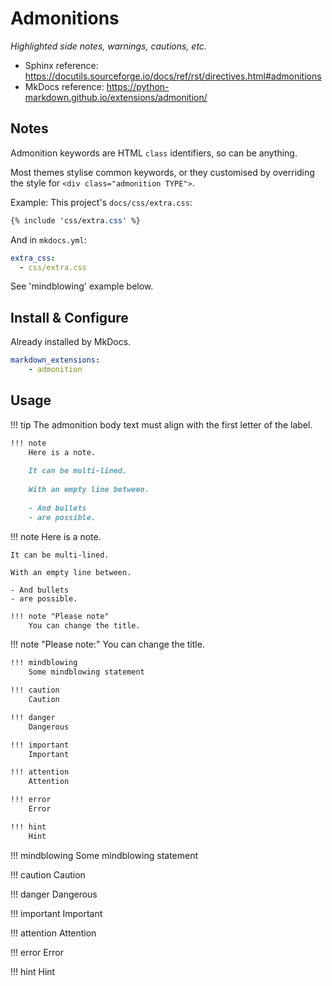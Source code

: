 # Admonitions

*Highlighted side notes, warnings, cautions, etc.*

- Sphinx reference: <https://docutils.sourceforge.io/docs/ref/rst/directives.html#admonitions>
- MkDocs reference: <https://python-markdown.github.io/extensions/admonition/>

## Notes

Admonition keywords are HTML `class` identifiers, so can be anything.

Most themes stylise common keywords, or they customised by overriding the style for `<div class="admonition TYPE">`.

Example: This project's `docs/css/extra.css`:

```css
{% include 'css/extra.css' %}
```

And in `mkdocs.yml`:

```yaml
extra_css:
  - css/extra.css
```

See 'mindblowing' example below.

## Install & Configure

Already installed by MkDocs.

```yaml
markdown_extensions:
    - admonition
```

## Usage

!!! tip
    The admonition body text must align with the first letter of the label.


```md
!!! note
    Here is a note.
    
    It can be multi-lined.
    
    With an empty line between.
    
    - And bullets
    - are possible.
```

!!! note
    Here is a note.
    
    It can be multi-lined.
    
    With an empty line between.
    
    - And bullets
    - are possible.

```md
!!! note "Please note"
    You can change the title.
```

!!! note "Please note:"
    You can change the title.

```md
!!! mindblowing
    Some mindblowing statement

!!! caution
    Caution

!!! danger
    Dangerous

!!! important
    Important

!!! attention
    Attention

!!! error
    Error

!!! hint
    Hint
```

!!! mindblowing
    Some mindblowing statement

!!! caution
    Caution

!!! danger
    Dangerous

!!! important
    Important

!!! attention
    Attention

!!! error
    Error

!!! hint
    Hint
